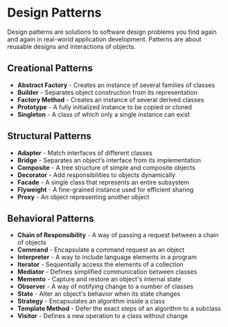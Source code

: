 # Design Patterns
Design patterns are solutions to software design problems you find again and again in real-world application development. Patterns are about reusable designs and interactions of objects.

## Creational Patterns
* **Abstract Factory** -	Creates an instance of several families of classes
* **Builder**	- Separates object construction from its representation
* **Factory Method** - Creates an instance of several derived classes
* **Prototype** - A fully initialized instance to be copied or cloned
* **Singleton** - A class of which only a single instance can exist

## Structural Patterns
* **Adapter**	- Match interfaces of different classes
* **Bridge**	- Separates an object’s interface from its implementation
* **Composite**	- A tree structure of simple and composite objects
* **Decorator**	- Add responsibilities to objects dynamically
* **Facade** - A single class that represents an entire subsystem
* **Flyweight** -	A fine-grained instance used for efficient sharing
* **Proxy**	- An object representing another object
 
## Behavioral Patterns
* **Chain of Responsibility** -	A way of passing a request between a chain of objects
* **Command**	- Encapsulate a command request as an object
* **Interpreter** -	A way to include language elements in a program
* **Iterator** - Sequentially access the elements of a collection
* **Mediator** - Defines simplified communication between classes
* **Memento**	- Capture and restore an object's internal state
* **Observer** - A way of notifying change to a number of classes
* **State** - Alter an object's behavior when its state changes
* **Strategy** - Encapsulates an algorithm inside a class
* **Template Method** -	Defer the exact steps of an algorithm to a subclass
* **Visitor**	- Defines a new operation to a class without change



